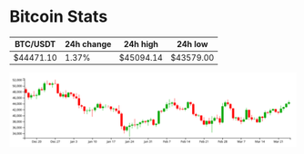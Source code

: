 # Bitcoin Stats

BTC/USDT|24h change|24h high|24h low|
|---|---|---|---|
|$44471.10|1.37%|$45094.14|$43579.00|

<img src="./chart.svg">
